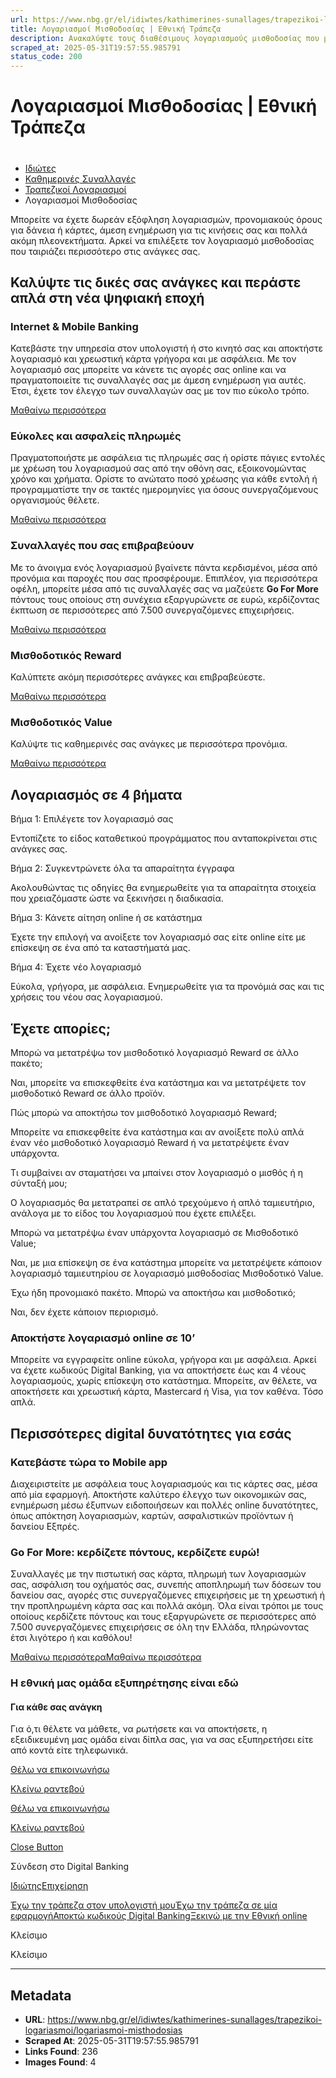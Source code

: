```yaml
---
url: https://www.nbg.gr/el/idiwtes/kathimerines-sunallages/trapezikoi-logariasmoi/logariasmoi-misthodosias
title: Λογαριασμοί Μισθοδοσίας | Εθνική Τράπεζα
description: Ανακαλύψτε τους διαθέσιμους λογαριασμούς μισθοδοσίας που μπορείτε να ανοίξετε στην Εθνική Τράπεζα. Μπείτε και μάθετε περισσότερα στο site!
scraped_at: 2025-05-31T19:57:55.985791
status_code: 200
---
```


# Λογαριασμοί Μισθοδοσίας | Εθνική Τράπεζα

# 

  * [Ιδιώτες](/el/idiwtes)
  * [Καθημερινές Συναλλαγές](/el/idiwtes/kathimerines-sunallages)
  * [Τραπεζικοί Λογαριασμοί](/el/idiwtes/kathimerines-sunallages/trapezikoi-logariasmoi)
  * Λογαριασμοί Μισθοδοσίας 

Μπορείτε να έχετε δωρεάν εξόφληση λογαριασμών, προνομιακούς όρους για δάνεια ή κάρτες, άμεση ενημέρωση για τις κινήσεις σας και πολλά ακόμη πλεονεκτήματα. Αρκεί να επιλέξετε τον λογαριασμό μισθοδοσίας που ταιριάζει περισσότερο στις ανάγκες σας.

## Καλύψτε τις δικές σας ανάγκες και περάστε απλά στη νέα ψηφιακή εποχή

### Internet & Mobile Banking

Κατεβάστε την υπηρεσία στον υπολογιστή ή στο κινητό σας και αποκτήστε λογαριασμό και χρεωστική κάρτα γρήγορα και με ασφάλεια. Με τον λογαριασμό σας μπορείτε να κάνετε τις αγορές σας online και να πραγματοποιείτε τις συναλλαγές σας με άμεση ενημέρωση για αυτές. Έτσι, έχετε τον έλεγχο των συναλλαγών σας με τον πιο εύκολο τρόπο.

[Μαθαίνω περισσότερα](/el/idiwtes/kathimerines-sunallages/digital-banking "Μαθαίνω περισσότερα")

### Εύκολες και ασφαλείς πληρωμές

Πραγματοποιήστε με ασφάλεια τις πληρωμές σας ή ορίστε πάγιες εντολές με χρέωση του λογαριασμού σας από την οθόνη σας, εξοικονομώντας χρόνο και χρήματα. Ορίστε το ανώτατο ποσό χρέωσης για κάθε εντολή ή προγραμματίστε την σε τακτές ημερομηνίες για όσους συνεργαζόμενους οργανισμούς θέλετε.

[Μαθαίνω περισσότερα](/el/idiwtes/kathimerines-sunallages/upiresies-sunallagwn/pagies-entoles "Μαθαίνω περισσότερα")

### Συναλλαγές που σας επιβραβεύουν

Με το άνοιγμα ενός λογαριασμού βγαίνετε πάντα κερδισμένοι, μέσα από προνόμια και παροχές που σας προσφέρουμε. Επιπλέον, για περισσότερα οφέλη, μπορείτε μέσα από τις συναλλαγές σας να μαζεύετε **Go For More** πόντους τους οποίους στη συνέχεια εξαργυρώνετε σε ευρώ, κερδίζοντας έκπτωση σε περισσότερες από 7.500 συνεργαζόμενες επιχειρήσεις.

[Μαθαίνω περισσότερα](/el/go4more "Μαθαίνω περισσότερα")

### Μισθοδοτικός Reward

Καλύπτετε ακόμη περισσότερες ανάγκες και επιβραβεύεστε.

[ Μαθαίνω περισσότερα ](/el/idiwtes/kathimerines-sunallages/trapezikoi-logariasmoi/logariasmoi-misthodosias/reward)

### Μισθοδοτικός Value

Καλύψτε τις καθημερινές σας ανάγκες με περισσότερα προνόμια.

[ Μαθαίνω περισσότερα ](/el/idiwtes/kathimerines-sunallages/trapezikoi-logariasmoi/logariasmoi-misthodosias/value)

## Λογαριασμός σε 4 βήματα

Βήμα 1: Επιλέγετε τον λογαριασμό σας

Εντοπίζετε το είδος καταθετικού προγράμματος που ανταποκρίνεται στις ανάγκες σας.

Βήμα 2: Συγκεντρώνετε όλα τα απαραίτητα έγγραφα 

Ακολουθώντας τις οδηγίες θα ενημερωθείτε για τα απαραίτητα στοιχεία που χρειαζόμαστε ώστε να ξεκινήσει η διαδικασία. 

Βήμα 3: Κάνετε αίτηση online ή σε κατάστημα

Έχετε την επιλογή να ανοίξετε τον λογαριασμό σας είτε online είτε με επίσκεψη σε ένα από τα καταστήματά μας.

Βήμα 4: Έχετε νέο λογαριασμό 

Εύκολα, γρήγορα, με ασφάλεια. Ενημερωθείτε για τα προνόμιά σας και τις χρήσεις του νέου σας λογαριασμού.

## Έχετε απορίες;

Μπορώ να μετατρέψω τον μισθοδοτικό λογαριασμό Reward σε άλλο πακέτο; 

Ναι, μπορείτε να επισκεφθείτε ένα κατάστημα και να μετατρέψετε τον μισθοδοτικό Reward σε άλλο προϊόν. 

Πώς μπορώ να αποκτήσω τον μισθοδοτικό λογαριασμό Reward; 

Μπορείτε να επισκεφθείτε ένα κατάστημα και αν ανοίξετε πολύ απλά έναν νέο μισθοδοτικό λογαριασμό Reward ή να μετατρέψετε έναν υπάρχοντα. 

Τι συμβαίνει αν σταματήσει να μπαίνει στον λογαριασμό ο μισθός ή η σύνταξή μου; 

Ο λογαριασμός θα μετατραπεί σε απλό τρεχούμενο ή απλό ταμιευτήριο, ανάλογα με το είδος του λογαριασμού που έχετε επιλέξει.

Μπορώ να μετατρέψω έναν υπάρχοντα λογαριασμό σε Μισθοδοτικό Value; 

Ναι, με μια επίσκεψη σε ένα κατάστημα μπορείτε να μετατρέψετε κάποιον λογαριασμό ταμιευτηρίου σε λογαριασμό μισθοδοσίας Μισθοδοτικό Value.

Έχω ήδη προνομιακό πακέτο. Μπορώ να αποκτήσω και μισθοδοτικό; 

Ναι, δεν έχετε κάποιον περιορισμό.

### Αποκτήστε λογαριασμό online σε 10’

Μπορείτε να εγγραφείτε online εύκολα, γρήγορα και με ασφάλεια. Αρκεί να έχετε κωδικούς Digital Banking, για να αποκτήσετε έως και 4 νέους λογαριασμούς, χωρίς επίσκεψη στο κατάστημα. Μπορείτε, αν θέλετε, να αποκτήσετε και χρεωστική κάρτα, Mastercard ή Visa, για τον καθένα. Τόσο απλά.

[ ](#)

## Περισσότερες digital δυνατότητες για εσάς

### Κατεβάστε τώρα το Mobile app

Διαχειριστείτε με ασφάλεια τους λογαριασμούς και τις κάρτες σας, μέσα από μία εφαρμογή. Αποκτήστε καλύτερο έλεγχο των οικονομικών σας, ενημέρωση μέσω έξυπνων ειδοποιήσεων και πολλές online δυνατότητες, όπως απόκτηση λογαριασμών, καρτών, ασφαλιστικών προϊόντων ή δανείου Εξπρές.

### Go For More: κερδίζετε πόντους, κερδίζετε ευρώ!

Συναλλαγές με την πιστωτική σας κάρτα, πληρωμή των λογαριασμών σας, ασφάλιση του οχήματός σας, συνεπής αποπληρωμή των δόσεων του δανείου σας, αγορές στις συνεργαζόμενες επιχειρήσεις με τη χρεωστική ή την προπληρωμένη κάρτα σας και πολλά ακόμη. Όλα είναι τρόποι με τους οποίους κερδίζετε πόντους και τους εξαργυρώνετε σε περισσότερες από 7.500 συνεργαζόμενες επιχειρήσεις σε όλη την Ελλάδα, πληρώνοντας έτσι λιγότερο ή και καθόλου!

[Μαθαίνω περισσότερα](/el/go4more)[Μαθαίνω περισσότερα](/el/go4more)

### Η εθνική μας ομάδα εξυπηρέτησης είναι εδώ

#### Για κάθε σας ανάγκη

Για ό,τι θέλετε να μάθετε, να ρωτήσετε και να αποκτήσετε, η εξειδικευμένη μας ομάδα είναι δίπλα σας, για να σας εξυπηρετήσει είτε από κοντά είτε τηλεφωνικά.

[Θέλω να επικοινωνήσω](/el/footer/epikoinwnia)

[ Κλείνω ραντεβού ](#)

[Θέλω να επικοινωνήσω](/el/footer/epikoinwnia)

[ Κλείνω ραντεβού ](#)

[Close Button](#)

Σύνδεση στο Digital Banking

[Ιδιώτης](https://ibank.nbg.gr/web/?loginType=retail)[Επιχείρηση](https://ibank.nbg.gr/web/?loginType=corporate)

[Έχω την τράπεζα στον υπολογιστή μου](/el/idiwtes/kathimerines-sunallages/digital-banking/internet-banking)[Έχω την τράπεζα σε μία εφαρμογή](/el/idiwtes/kathimerines-sunallages/digital-banking/mobile-banking)[Αποκτώ κωδικούς Digital Banking](/el/idiwtes/kathimerines-sunallages/digital-banking/dunatotites-internet-mobile-banking/ekdosi-kwdikwn-digital-banking)[Ξεκινώ με την Εθνική online](/el/idiwtes/kathimerines-sunallages/digital-banking/ksekiniste-me-thn-ethniki-online)

Κλείσιμο

Κλείσιμο

---

## Metadata

- **URL**: https://www.nbg.gr/el/idiwtes/kathimerines-sunallages/trapezikoi-logariasmoi/logariasmoi-misthodosias
- **Scraped At**: 2025-05-31T19:57:55.985791
- **Links Found**: 236
- **Images Found**: 4
